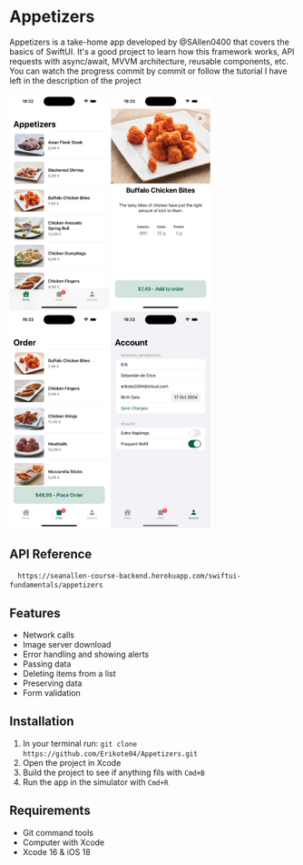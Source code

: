 
# Appetizers

Appetizers is a take-home app developed by @SAllen0400 that covers the basics of SwiftUI. It's a good project to learn how this framework works, API requests with async/await, MVVM architecture, reusable components, etc. You can watch the progress commit by commit or follow the tutorial I have left in the description of the project

<p float="left">
<img src="Screenshots/AppetizersView.png" alt="Appetizers View" width="175">
  
<img src="Screenshots/DetailView.png" alt="Detail View" width="175">

<img src="Screenshots/OrderView.png" alt="Order View" width="175">

<img src="Screenshots/ProfileView.png" alt="Profile View" width="175">
</p>

## API Reference

```http
  https://seanallen-course-backend.herokuapp.com/swiftui-fundamentals/appetizers
```
## Features

- Network calls
- Image server download
- Error handling and showing alerts
- Passing data
- Deleting items from a list
- Preserving data
- Form validation

## Installation

1. In your terminal run: `git clone https://github.com/Erikote04/Appetizers.git`
2. Open the project in Xcode
3. Build the project to see if anything fils with `Cmd+B`
4. Run the app in the simulator with `Cmd+R`
    
## Requirements

- Git command tools
- Computer with Xcode
- Xcode 16 & iOS 18
